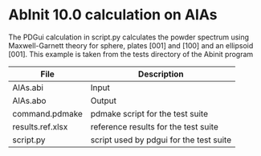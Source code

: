 # AbInit 10.0 calculation on AlAs

The PDGui calculation in script.py calculates the powder spectrum using Maxwell-Garnett theory for sphere, plates [001] and [100] and an ellipsoid [001].
This example is taken from the tests directory of the Abinit program

| File                  | Description                                       |
| --------------------- | ------------------------------------------------- |
| AlAs.abi		| Input |
| AlAs.abo		| Output |
| command.pdmake	| pdmake script for the test suite |
| results.ref.xlsx      | reference results for the test suite |
| script.py             | script used by pdgui for the test suite |
